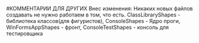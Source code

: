 #КОММЕНТАРИИ ДЛЯ ДРУГИХ
Внес изменения: Никаких новых файлов создавать не нужно работаем в том, что есть.
ClassLibraryShapes - библиотека классов(для фигуристов), ConsoleShapes - Ядро проги, WinFormsAppShapes - фронт, ConsoleTestShapes - консоль для тестировщика

